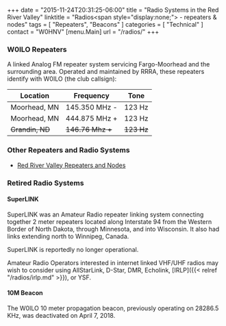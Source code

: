 +++
date = "2015-11-24T20:31:25-06:00"
title = "Radio Systems in the Red River Valley"
linktitle = "Radios<span style=\"display:none;\"> - repeaters & nodes</span>"
tags = [ "Repeaters", "Beacons" ]
categories = [ "Technical" ]
contact = "W0HNV"
[menu.Main]
url = "/radios/"
+++
### W0ILO Repeaters 

A linked Analog FM repeater system servicing Fargo-Moorhead and the
surrounding area. Operated and maintained by RRRA, these repeaters
identify with W0ILO (the club callsign):

Location | Frequency | Tone
---------|-----------|-----
Moorhead, MN | 145.350 MHz - | 123 Hz
Moorhead, MN | 444.875 MHz + | 123 Hz
~~Grandin, ND~~ | ~~146.76 Mhz +~~ | ~~123 Hz~~

### Other Repeaters and Radio Systems

* [Red River Valley Repeaters and Nodes](/radios/list/)

### Retired Radio Systems

#### SuperLINK

SuperLINK was an Amateur Radio repeater linking system connecting together
2 meter repeaters located along Interstate 94 from the Western Border of
North Dakota, through Minnesota, and into Wisconsin. It also had links
extending north to Winnipeg, Canada.

SuperLINK is reportedly no longer operational.

Amateur Radio Operators interested in internet linked VHF/UHF
radios may wish to consider using AllStarLink, D-Star, DMR, Echolink, [IRLP]({{<
relref "/radios/irlp.md" >}}), or YSF. 

#### 10M Beacon

The W0ILO 10 meter propagation beacon, previously operating on 28286.5
KHz, was deactivated on April 7, 2018.
